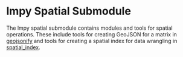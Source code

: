 # lmpy Spatial Submodule

The lmpy spatial submodule contains modules and tools for spatial operations.  These
include tools for creating GeoJSON for a matrix in [geojsonify](./geojsonify.py) and
tools for creating a spatial index for data wrangling in
[spatial_index](./spatial_index.py).